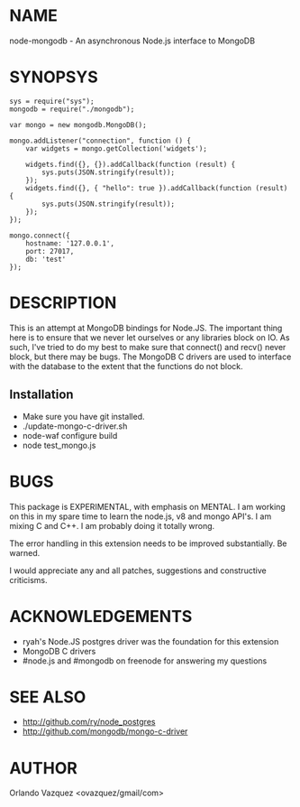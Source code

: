 NAME
====

node-mongodb - An asynchronous Node.js interface to MongoDB

SYNOPSYS
========

    sys = require("sys");
    mongodb = require("./mongodb");

    var mongo = new mongodb.MongoDB();

    mongo.addListener("connection", function () {
        var widgets = mongo.getCollection('widgets');

        widgets.find({}, {}).addCallback(function (result) {
            sys.puts(JSON.stringify(result));
        });
        widgets.find({}, { "hello": true }).addCallback(function (result) {
            sys.puts(JSON.stringify(result));
        });
    });

    mongo.connect({
        hostname: '127.0.0.1',
        port: 27017,
        db: 'test'
    });

DESCRIPTION
===========

This is an attempt at MongoDB bindings for Node.JS. The important thing here
is to ensure that we never let ourselves or any libraries block on IO. As
such, I've tried to do my best to make sure that connect() and recv() never
block, but there may be bugs. The MongoDB C drivers are used to interface with
the database to the extent that the functions do not block.

Installation
------------

- Make sure you have git installed.
- ./update-mongo-c-driver.sh
- node-waf configure build
- node test_mongo.js

BUGS
====

This package is EXPERIMENTAL, with emphasis on MENTAL. I am working on this in
my spare time to learn the node.js, v8 and mongo API's. I am mixing C and C++.
I am probably doing it totally wrong.

The error handling in this extension needs to be improved substantially. Be
warned.

I would appreciate any and all patches, suggestions and constructive
criticisms.

ACKNOWLEDGEMENTS
================

- ryah's Node.JS postgres driver was the foundation for this extension
- MongoDB C drivers
- #node.js and #mongodb on freenode for answering my questions

SEE ALSO
========

- http://github.com/ry/node_postgres
- http://github.com/mongodb/mongo-c-driver

AUTHOR
======

Orlando Vazquez <ovazquez/gmail/com>


